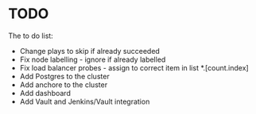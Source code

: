# TODO
The to do list:

* Change plays to skip if already succeeded
* Fix node labelling - ignore if already labelled
* Fix load balancer probes - assign to correct item in list *.[count.index]
* Add Postgres to the cluster
* Add anchore to the cluster
* Add dashboard
* Add Vault and Jenkins/Vault integration
